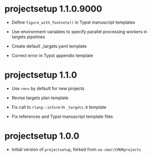 # projectsetup 1.1.0.9000

* Define `figure_with_footnote()` in Typst manuscript templates

* Use environment variables to specify parallel processing workers in targets pipelines

* Create default _targets.yaml template

* Correct error in Typst appendix template

# projectsetup 1.1.0

* Use `renv` by default for new projects

* Revise targets plan template

* Fix call to `rlang::inform` in `_targets.R` template

* Fix references and Typst manuscript template files

# projectsetup 1.0.0

* Initial version of `projectsetup`, forked from `uo-cmor/CMORprojects`
